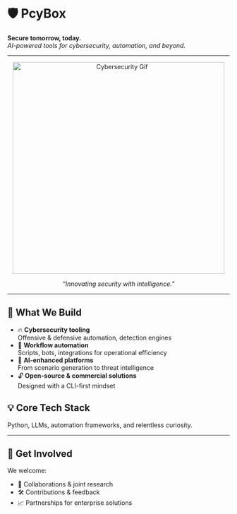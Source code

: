 # 🛡️ PcyBox  
**Secure tomorrow, today.**  
*AI-powered tools for cybersecurity, automation, and beyond.*

---

<p align="center">
  <img src="https://media.giphy.com/media/l0MYt5jPR6QX5pnqM/giphy.gif" alt="Cybersecurity Gif" width="480" />
</p>
<p align="center"><em>“Innovating security with intelligence.”</em></p>

---

## 🚀 What We Build

- 🔥 **Cybersecurity tooling**  
  Offensive & defensive automation, detection engines  
- 🤖 **Workflow automation**  
  Scripts, bots, integrations for operational efficiency  
- 🧠 **AI-enhanced platforms**  
  From scenario generation to threat intelligence  
- 🔓 **Open-source & commercial solutions**  
  Designed with a CLI-first mindset

## 💡 Core Tech Stack

Python, LLMs, automation frameworks, and relentless curiosity.

---

## 🤝 Get Involved

We welcome:  
- 🤝 Collaborations & joint research  
- 🛠 Contributions & feedback  
- 📈 Partnerships for enterprise solutions  
